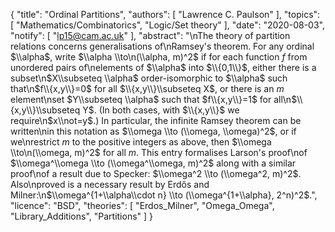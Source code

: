 {
    "title": "Ordinal Partitions",
    "authors": [
        "Lawrence C. Paulson"
    ],
    "topics": [
        "Mathematics/Combinatorics",
        "Logic/Set theory"
    ],
    "date": "2020-08-03",
    "notify": [
        "lp15@cam.ac.uk"
    ],
    "abstract": "\nThe theory of partition relations concerns generalisations of\nRamsey's theorem. For any ordinal $\\alpha$, write $\\alpha \\to\n(\\alpha, m)^2$ if for each function $f$ from unordered pairs of\nelements of $\\alpha$ into $\\{0,1\\}$, either there is a subset\n$X\\subseteq \\alpha$ order-isomorphic to $\\alpha$ such that\n$f\\{x,y\\}=0$ for all $\\{x,y\\}\\subseteq X$, or there is an $m$ element\nset $Y\\subseteq \\alpha$ such that $f\\{x,y\\}=1$ for all\n$\\{x,y\\}\\subseteq Y$. (In both cases, with $\\{x,y\\}$ we require\n$x\\not=y$.) In particular, the infinite Ramsey theorem can be written\nin this notation as $\\omega \\to (\\omega, \\omega)^2$, or if we\nrestrict $m$ to the positive integers as above, then $\\omega \\to\n(\\omega, m)^2$ for all $m$.  This entry formalises Larson's proof\nof $\\omega^\\omega \\to (\\omega^\\omega, m)^2$ along with a similar proof\nof a result due to Specker: $\\omega^2 \\to (\\omega^2, m)^2$. Also\nproved is a necessary result by Erdős and Milner:\n$\\omega^{1+\\alpha\\cdot n} \\to (\\omega^{1+\\alpha}, 2^n)^2$.",
    "licence": "BSD",
    "theories": [
        "Erdos_Milner",
        "Omega_Omega",
        "Library_Additions",
        "Partitions"
    ]
}